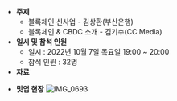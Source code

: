 - **주제**
  - 블록체인 신사업 - 김상환(부산은행)
  - 블록체인 & CBDC 소개 - 김기수(CC Media)
- **일시 및 참석 인원**
  - 일시 : 2022년 10월 7일 목요일 19:00 ~ 20:00
  - 참석 인원 : 32명
- **자료**
* **밋업 현장**
![IMG_0693](https://raw.githubusercontent.com/hlkug/meetup/master/202210/images/meetup.jpg)